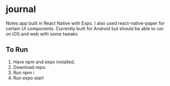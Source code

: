 # journal
 
Notes app built in React Native with Expo. 
I also used react-native-paper for certain UI components.
Currently built for Android but should be able to run on iOS and web with some tweaks

## To Run
1. Have npm and expo installed.
2. Download repo.
3. Run npm i
4. Run expo start
